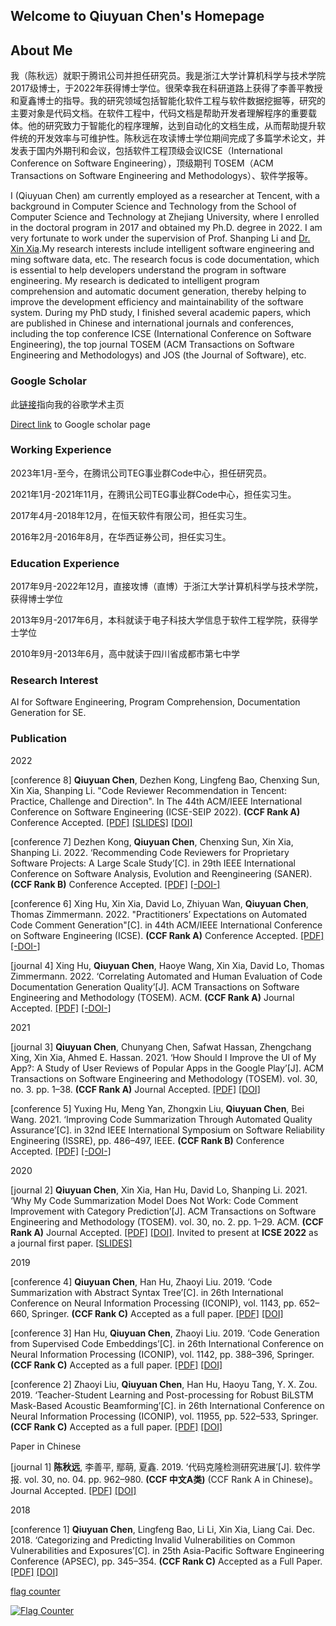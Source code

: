 ## Welcome to Qiuyuan Chen's Homepage

<!-- You can use the [editor on GitHub](https://github.com/chenqiuyuan/home/edit/gh-pages/index.md) to maintain and preview the content for your website in Markdown files.

Whenever you commit to this repository, GitHub Pages will run [Jekyll](https://jekyllrb.com/) to rebuild the pages in your site, from the content in your Markdown files. -->

## About Me

我（陈秋远）就职于腾讯公司并担任研究员。我是浙江大学计算机科学与技术学院2017级博士，于2022年获得博士学位。很荣幸我在科研道路上获得了李善平教授和夏鑫博士的指导。我的研究领域包括智能化软件工程与软件数据挖掘等，研究的主要对象是代码文档。在软件工程中，代码文档是帮助开发者理解程序的重要载体。他的研究致力于智能化的程序理解，达到自动化的文档生成，从而帮助提升软件统的开发效率与可维护性。陈秋远在攻读博士学位期间完成了多篇学术论文，并发表于国内外期刊和会议，包括软件工程顶级会议ICSE（International Conference on Software Engineering），顶级期刊 TOSEM（ACM Transactions on Software Engineering and Methodologys）、软件学报等。

I (Qiuyuan Chen) am currently employed as a researcher at Tencent, with a background in Computer Science and Technology from the School of Computer Science and Technology at Zhejiang University, where I enrolled in the doctoral program in 2017 and obtained my Ph.D. degree in 2022. I am very fortunate to work under the supervision of Prof. Shanping Li and [Dr. Xin Xia](https://xin-xia.github.io/).My research interests include intelligent software engineering and ming software data, etc. The research focus is code documentation, which is essential to help developers understand the program in software engineering. My research is dedicated to intelligent program comprehension and automatic document generation, thereby helping to improve the development efficiency and maintainability of the software system. During my PhD study, I finished several academic papers, which are published in Chinese and international journals and conferences, including the top conference ICSE (International Conference on Software Engineering), the top journal TOSEM (ACM Transactions on Software Engineering and Methodologys) and JOS (the Journal of Software), etc.

### Google Scholar

此[链接](https://scholar.google.com/citations?user=pCvGsBkAAAAJ&hl=en)指向我的谷歌学术主页

[Direct link](https://scholar.google.com/citations?user=pCvGsBkAAAAJ&hl=en) to Google scholar page


### Working Experience

2023年1月-至今，在腾讯公司TEG事业群Code中心，担任研究员。

2021年1月-2021年11月，在腾讯公司TEG事业群Code中心，担任实习生。

2017年4月-2018年12月，在恒天软件有限公司，担任实习生。

2016年2月-2016年8月，在华西证券公司，担任实习生。

### Education Experience

2017年9月-2022年12月，直接攻博（直博）于浙江大学计算机科学与技术学院，获得博士学位

2013年9月-2017年6月，本科就读于电子科技大学信息于软件工程学院，获得学士学位

2010年9月-2013年6月，高中就读于四川省成都市第七中学

### Research Interest

AI for Software Engineering, Program Comprehension, Documentation Generation for SE.

<!-- ### A picture of my research

Documentation is one of the most important artifacts in software engineering. However, it is often not drawn attentioned.

As a Ph.D. candidate, I am often bothered by "what's your research topic" for the laymen. I decide to draw a picture.

For more details see [GitHub Flavored Markdown](https://guides.github.com/features/mastering-markdown/).

### My CV

My current CV `<a href="陈秋远 简历 20211109.pdf" target="_blank">`[PDF]`</a>`. last updated: 2021.11.09.

<!--
### Template

Your Pages site will use the layout and styles from the Jekyll theme you have selected in your [repository settings](https://github.com/chenqiuyuan/home/settings). The name of this theme is saved in the Jekyll `_config.yml` configuration file. -->

### Publication

2022

[conference 8] **Qiuyuan Chen**, Dezhen Kong, Lingfeng Bao, Chenxing Sun, Xin Xia, Shanping Li.
"Code Reviewer Recommendation in Tencent: Practice, Challenge and Direction".
In The 44th ACM/IEEE International Conference on Software Engineering (ICSE-SEIP 2022).
**(CCF Rank A)** Conference Accepted.
[[PDF]](pdf/Chen_2022_Code_Reviewer_Recommendation_in_Tencent(ICSE-SEIP).pdf)
[[SLIDES]](slides/ICSE-SEIP_slides.pdf)
[[DOI]]()

[conference 7] Dezhen Kong, **Qiuyuan Chen**, Chenxing Sun, Xin Xia, Shanping Li. 2022. ‘Recommending Code Reviewers for Proprietary Software Projects: A Large Scale Study’[C]. in 29th IEEE International Conference on Software Analysis, Evolution and Reengineering (SANER).
**(CCF Rank B)** Conference Accepted.
[[PDF]](pdf/Kong_2022_Recommending_Code_Reviewers_for_Proprietary_Software_Projects(SANER).pdf)
[[-DOI-]]()

[conference 6] Xing Hu, Xin Xia, David Lo, Zhiyuan Wan, **Qiuyuan Chen**, Thomas Zimmermann. 2022. "Practitioners’ Expectations on Automated Code Comment Generation"[C]. in 44th ACM/IEEE International Conference on Software Engineering (ICSE).
**(CCF Rank A)** Conference Accepted.
[[PDF]](pdf/Hu_2022_Practitioners’_Expectations_on_Automated_Code_Comment_Generation(ICSE).pdf)
[[-DOI-]]()

[journal 4] Xing Hu, **Qiuyuan Chen**, Haoye Wang, Xin Xia, David Lo, Thomas Zimmermann. 2022. ‘Correlating Automated and Human Evaluation of Code Documentation Generation Quality’[J]. ACM Transactions on Software Engineering and Methodology (TOSEM). ACM.
**(CCF Rank A)** Journal Accepted.
[[PDF]](pdf/Hu_2022_Correlating_Automated_and_Human_Evaluation_of_Code_Documentation_Generation(TOSEM).pdf)
[[-DOI-]]()

2021

[journal 3] **Qiuyuan Chen**, Chunyang Chen, Safwat Hassan, Zhengchang Xing, Xin Xia, Ahmed E. Hassan. 2021. ‘How Should I Improve the UI of My App?: A Study of User Reviews of Popular Apps in the Google Play’[J]. ACM Transactions on Software Engineering and Methodology (TOSEM). vol. 30, no. 3. pp. 1–38.
**(CCF Rank A)** Journal Accepted.
[[PDF]](pdf/Chen_2021_How_Should_I_Improve_the_UI_of_My_App(TOSEM).pdf)
[[DOI]](https://doi.org/10.1145/3447808)

[conference 5] Yuxing Hu, Meng Yan, Zhongxin Liu, **Qiuyuan Chen**, Bei Wang. 2021. ‘Improving Code Summarization Through Automated Quality Assurance’[C]. in 32nd IEEE International Symposium on Software Reliability Engineering (ISSRE), pp. 486–497, IEEE.
**(CCF Rank B)** Conference Accepted.
[[PDF]](pdf/Hu_2021_Improving_Code_Summarization_Through_Automated_Quality_Assurance(ISSRE).pdf)
[[-DOI-]]()

2020

[journal 2] **Qiuyuan Chen**, Xin Xia, Han Hu, David Lo, Shanping Li. 2021. ‘Why My Code Summarization Model Does Not Work: Code Comment Improvement with Category Prediction’[J]. ACM Transactions on Software Engineering and Methodology (TOSEM). vol. 30, no. 2. pp. 1–29. ACM.
**(CCF Rank A)** Journal Accepted.
[[PDF]](pdf/Chen_2021_Why_My_Code_Summarization_Model_Does_Not_Work(TOSEM).pdf)
[[DOI]](https://doi.org/10.1145/3434280).
Invited to present at **ICSE 2022** as a journal first paper.
[[SLIDES]](slides/ICSE_2022_Journal_First_slides.pdf)

2019

[conference 4] **Qiuyuan Chen**, Han Hu, Zhaoyi Liu. 2019. ‘Code Summarization with Abstract Syntax Tree’[C]. in 26th International Conference on Neural Information Processing (ICONIP), vol. 1143, pp. 652–660, Springer.
**(CCF Rank C)** Accepted as a full paper.
[[PDF]](pdf/Chen_2019_Code_Summarization_with_Abstract_Syntax_Tree(ICONIP).pdf)
[[DOI]](https://doi.org/10.1007/978-3-030-36802-9_69)

[conference 3] Han Hu, **Qiuyuan Chen**, Zhaoyi Liu. 2019. ‘Code Generation from Supervised Code Embeddings’[C]. in 26th International Conference on Neural Information Processing (ICONIP), vol. 1142, pp. 388–396, Springer.
**(CCF Rank C)** Accepted as a full paper.
[[PDF]](pdf/Hu_2019_Code_Generation_from_Supervised_Code_Embeddings(ICONIP).pdf)
[[DOI]](https://doi.org/10.1007/978-3-030-36808-1_42)

[conference 2] Zhaoyi Liu, **Qiuyuan Chen**, Han Hu, Haoyu Tang, Y. X. Zou. 2019. ‘Teacher-Student Learning and Post-processing for Robust BiLSTM Mask-Based Acoustic Beamforming’[C]. in 26th International Conference on Neural Information Processing (ICONIP), vol. 11955, pp. 522–533, Springer.
**(CCF Rank C)** Accepted as a full paper.
[[PDF]](pdf/Liu_2019_Teacher-Student_Learning_and_Post-processing_for_Robust_BiLSTM_Mask-Based(ICONIP).pdf)
[[DOI]](https://doi.org/10.1007/978-3-030-36718-3_44)

Paper in Chinese

[journal 1] **陈秋远**, 李善平, 鄢萌, 夏鑫. 2019. ‘代码克隆检测研究进展’[J]. 软件学报. vol. 30, no. 04. pp. 962–980.
**(CCF 中文A类)** (CCF Rank A in Chinese)。 Journal Accepted.
[[PDF]](pdf/陈_2019_代码克隆检测研究进展(软件学报).pdf)
[[DOI]](https://doi.org/10.13328/j.cnki.jos.005711)

2018

[conference 1] **Qiuyuan Chen**, Lingfeng Bao, Li Li, Xin Xia, Liang Cai. Dec. 2018. ‘Categorizing and Predicting Invalid Vulnerabilities on Common Vulnerabilities and Exposures’[C]. in 25th Asia-Pacific Software Engineering Conference (APSEC), pp. 345–354.
**(CCF Rank C)** Accepted as a Full Paper.
[[PDF]](pdf/Chen_2018_Categorizing_and_Predicting_Invalid_Vulnerabilities_on_Common_Vulnerabilities(APSEC).pdf)
[[DOI]](https://doi.org/10.1109/APSEC.2018.00049)

[flag counter](https://info.flagcounter.com/snA5)


<a href="https://info.flagcounter.com/snA5"><img src="https://s04.flagcounter.com/mini/snA5/bg_FFFFFF/txt_000000/border_CCCCCC/flags_0/" alt="Flag Counter" border="0"></a>


